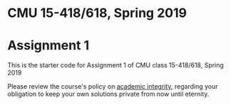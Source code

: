 # CMU 15-418/618, Spring 2019

# Assignment 1

This is the starter code for Assignment 1 of CMU class 15-418/618, Spring 2019

Please review the course's policy on [academic
integrity](http://www.cs.cmu.edu/~418/academicintegrity.html),
regarding your obligation to keep your own solutions private from now
until eternity.





